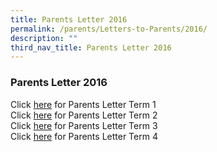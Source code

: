 ```yaml
---
title: Parents Letter 2016
permalink: /parents/Letters-to-Parents/2016/
description: ""
third_nav_title: Parents Letter 2016
---
```



### Parents Letter 2016

Click [here]() for Parents Letter Term 1 <br>
Click [here]() for Parents Letter Term 2 <br>
Click [here]() for Parents Letter Term 3 <br>
Click [here]() for Parents Letter Term 4 <br>
